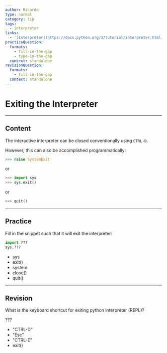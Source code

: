 ```yaml
---
author: Ricardo
type: normal
category: tip
tags:
  - interpreter
links:
  - '[Interpreter](https://docs.python.org/3/tutorial/interpreter.html){website}'
practiceQuestion:
  formats:
    - fill-in-the-gap
    - type-in-the-gap
  context: standalone
revisionQuestion:
  formats:
    - fill-in-the-gap
  context: standalone
---
```


# Exiting the Interpreter


---

## Content

The interactive interpreter can be closed conventionally using `CTRL-D`.

However, this can also be accomplished programmatically:

```python
>>> raise SystemExit
```

or

```python
>>> import sys
>>> sys.exit()
```

or

```python
>>> quit()
```


---

## Practice

Fill in the snippet such that it will exit the interpreter:

```python
import ???
sys.???
```

- sys
- exit()
- system
- close()
- quit()


---

## Revision

What is the keyboard shortcut for exiting python interpreter (REPL)?

???

- "CTRL-D"
- "Esc"
- "CTRL-E"
- exit()
